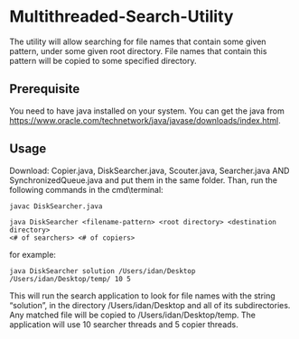 # Multithreaded-Search-Utility
The utility will allow searching for file names that contain some given pattern, under some given root directory. File names that contain this pattern will be copied to some specified directory.

## Prerequisite
You need to have java installed on your system. You can get the java from https://www.oracle.com/technetwork/java/javase/downloads/index.html.

## Usage
Download: Copier.java, DiskSearcher.java, Scouter.java, Searcher.java AND SynchronizedQueue.java and put them in the same folder.
Than, run the following commands in the cmd\terminal:
````
javac DiskSearcher.java
````
````
java DiskSearcher <filename-pattern> <root directory> <destination directory>
<# of searchers> <# of copiers>
````
for example:
````
java DiskSearcher solution /Users/idan/Desktop /Users/idan/Desktop/temp/ 10 5
````

This will run the search application to look for file names with the string “solution”, in the directory /Users/idan/Desktop and all of its subdirectories. Any matched file will be copied to /Users/idan/Desktop/temp. The application will use 10 searcher threads and 5 copier threads.
